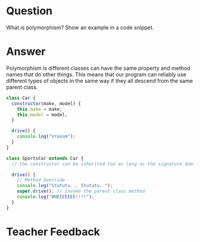 # Question

What is polymorphism? Show an example in a code snippet.

# Answer

Polymorphism is different classes can have the same property and method names that do other things. This means that our program can reliably use different types of objects in the same way if they all descend from the same parent class.

```js
class Car {
  constructor(make, model) {
    this.make = make;
    this.model = model;
  }

  drive() {
    console.log("Vrooom");
  }
}

class SportsCar extends Car {
  // the constructor can be inherited too as long as the signature doesn't need changing

  drive() {
    // Method Override
    console.log("Stututu... Stututu..");
    super.drive(); // invoke the parent class method
    console.log("WHEEEEEEE!!!!");
  }
}
```

# Teacher Feedback
